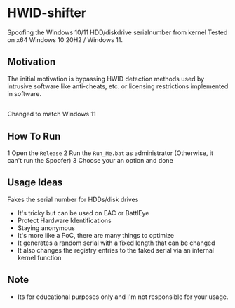 # HWID-shifter
Spoofing the Windows 10/11 HDD/diskdrive serialnumber from kernel
Tested on x64 Windows 10 20H2 / Windows 11.

## Motivation 
The initial motivation is bypassing HWID detection methods used by intrusive software like anti-cheats, etc. or licensing restrictions implemented in software.

##
Changed to match Windows 11

## How To Run
1 Open the ```Release```
2 Run the ```Run_Me.bat``` as administrator (Otherwise, it can't run the Spoofer)
3 Choose your an option and done

## Usage Ideas
 Fakes the serial number for HDDs/disk drives
- It's tricky but can be used on EAC or BattlEye
- Protect Hardware Identifications
- Staying anonymous
- It's more like a PoC, there are many things to optimize
- It generates a random serial with a fixed length that can be changed
- It also changes the registry entries to the faked serial via an internal kernel function

## Note
- Its for educational purposes only and I'm not responsible for your usage.
